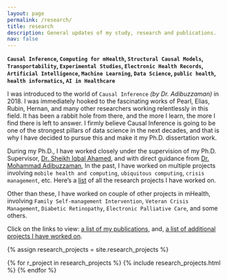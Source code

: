 ```yaml
---
layout: page
permalink: /research/
title: research
description: General updates of my study, research and publications.
nav: false
---
```


<b>`Causal Inference`, `Computing for mHealth`, `Structural Causal Models`, `Transportability`, `Experimental Studies`, `Electronic Health Records`, `Artificial Intelligence`, `Machine Learning`, `Data Science`, `public health`, `health informatics`, `AI in Healthcare`</b>

I was introduced to the world of `Causal Inference` <i>(by Dr. Adibuzzaman)</i> in 2018. I was immediately hooked to the fascinating works of Pearl, Elias, Rubin, Hernan, and many other researchers working relentlessly in this field. It has been a rabbit hole from there, and the more I learn, the more I find there is left to answer. I firmly believe Causal Inference is going to be one of the strongest pillars of data science in the next decades, and that is why I have decided to pursue this and make it my Ph.D. dissertation work. 

During my Ph.D., I have worked closely under the supervision of my Ph.D. Supervisor, [Dr. Sheikh Iqbal Ahamed](http://www.mscs.mu.edu/~iq/), and with direct guidance from [Dr. Mohammad Adibuzzaman](https://adibzaman.github.io/), In the past, I have worked on multiple projects involving `mobile health and computing`, `ubiquitous computing`, `crisis management`, etc. Here’s a [list](https://adib2149.github.io/research) of all the research projects I have worked on.

Other than these, I have worked on couple of other projects in mHealth, involving `Family Self-management Intervention`, `Veteran Crisis Management`, `Diabetic Retinopathy`, `Electronic Palliative Care`, and some others.

Click on the links to view: [a list of my publications](/publications), and, [a list of additional projects I have worked on](/others).

{% assign research_projects = site.research_projects %}
<div class="container">
    {% for r_project in research_projects %}
        {% include research_projects.html %}
    {% endfor %}
</div>
